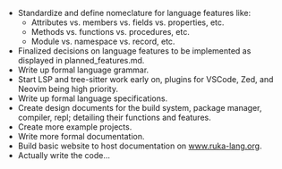 - Standardize and define nomeclature for language features like:
  - Attributes vs. members vs. fields vs. properties, etc.
  - Methods vs. functions vs. procedures, etc.
  - Module vs. namespace vs. record, etc.
- Finalized decisions on language features to be implemented as displayed in planned_features.md.
- Write up formal language grammar.
- Start LSP and tree-sitter work early on, plugins for VSCode, Zed, and Neovim being high priority.
- Write up formal language specifications.
- Create design documents for the build system, package manager, compiler, repl; detailing their functions and features.
- Create more example projects.
- Write more formal documentation.
- Build basic website to host documentation on www.ruka-lang.org.
- Actually write the code...